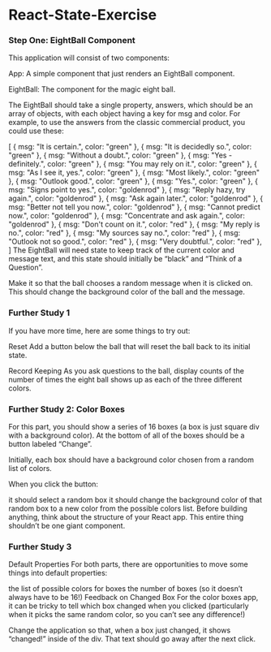 # React-State-Exercise

### Step One: EightBall Component

This application will consist of two components:

App:
A simple component that just renders an EightBall component.

EightBall:
The component for the magic eight ball.

The EightBall should take a single property, answers, which should be an array of objects, with each object having a key for msg and color. For example, to use the answers from the classic commercial product, you could use these:

[
  { msg: "It is certain.", color: "green" },
  { msg: "It is decidedly so.", color: "green" },
  { msg: "Without a doubt.", color: "green" },
  { msg: "Yes - definitely.", color: "green" },
  { msg: "You may rely on it.", color: "green" },
  { msg: "As I see it, yes.", color: "green" },
  { msg: "Most likely.", color: "green" },
  { msg: "Outlook good.", color: "green" },
  { msg: "Yes.", color: "green" },
  { msg: "Signs point to yes.", color: "goldenrod" },
  { msg: "Reply hazy, try again.", color: "goldenrod" },
  { msg: "Ask again later.", color: "goldenrod" },
  { msg: "Better not tell you now.", color: "goldenrod" },
  { msg: "Cannot predict now.", color: "goldenrod" },
  { msg: "Concentrate and ask again.", color: "goldenrod" },
  { msg: "Don't count on it.", color: "red" },
  { msg: "My reply is no.", color: "red" },
  { msg: "My sources say no.", color: "red" },
  { msg: "Outlook not so good.", color: "red" },
  { msg: "Very doubtful.", color: "red" },
]
The EightBall will need state to keep track of the current color and message text, and this state should initially be “black” and “Think of a Question”.

Make it so that the ball chooses a random message when it is clicked on. This should change the background color of the ball and the message.

### Further Study 1

If you have more time, here are some things to try out:

Reset
Add a button below the ball that will reset the ball back to its initial state.

Record Keeping
As you ask questions to the ball, display counts of the number of times the eight ball shows up as each of the three different colors.

### Further Study 2: Color Boxes

For this part, you should show a series of 16 boxes (a box is just square div with a background color). At the bottom of all of the boxes should be a button labeled “Change”.

Initially, each box should have a background color chosen from a random list of colors.

When you click the button:

it should select a random box
it should change the background color of that random box to a new color from the possible colors list.
Before building anything, think about the structure of your React app. This entire thing shouldn’t be one giant component.

### Further Study 3

Default Properties
For both parts, there are opportunities to move some things into default properties:

the list of possible colors for boxes
the number of boxes (so it doesn’t always have to be 16!)
Feedback on Changed Box
For the color boxes app, it can be tricky to tell which box changed when you clicked (particularly when it picks the same random color, so you can’t see any difference!)

Change the application so that, when a box just changed, it shows “changed!” inside of the div. That text should go away after the next click.
